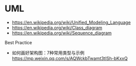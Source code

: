 # UML
- https://en.wikipedia.org/wiki/Unified_Modeling_Language
- https://en.wikipedia.org/wiki/Class_diagram
- https://en.wikipedia.org/wiki/Sequence_diagram


Best Practice
- 如何画好架构图：7种常用类型与示例 https://mp.weixin.qq.com/s/AQWckbTwamt3tISh-bKxxQ

